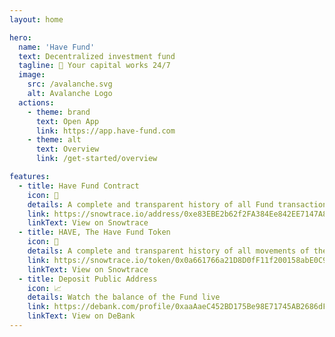 ```yaml
---
layout: home

hero:
  name: 'Have Fund'
  text: Decentralized investment fund
  tagline: 💎 Your capital works 24/7
  image:
    src: /avalanche.svg
    alt: Avalanche Logo
  actions:
    - theme: brand
      text: Open App
      link: https://app.have-fund.com
    - theme: alt
      text: Overview
      link: /get-started/overview

features:
  - title: Have Fund Contract
    icon: 🏦
    details: A complete and transparent history of all Fund transactions on the Avalanche network
    link: https://snowtrace.io/address/0xe83EBE2b62f2FA384Ee842EE7147A8Cb9CBB2F53
    linkText: View on Snowtrace
  - title: HAVE, The Have Fund Token
    icon: 💸
    details: A complete and transparent history of all movements of the HAVE tokens
    link: https://snowtrace.io/token/0x0a661766a21D8D0fF11f200158abE0C9DfB8172f?type=erc20&chainid=43114
    linkText: View on Snowtrace
  - title: Deposit Public Address
    icon: 📈
    details: Watch the balance of the Fund live
    link: https://debank.com/profile/0xaaAaeC452BD175Be98E71745AB2686dFb5777777
    linkText: View on DeBank
---
```

